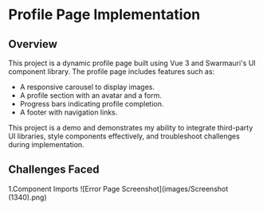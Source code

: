 # Profile Page Implementation
## Overview
This project is a dynamic profile page built using Vue 3 and Swarmauri's UI component library. The profile page includes features such as:
- A responsive carousel to display images.
- A profile section with an avatar and a form.
- Progress bars indicating profile completion.
- A footer with navigation links.

This project is a demo and demonstrates my ability to integrate third-party UI libraries, style components effectively, and troubleshoot challenges during implementation.

## Challenges Faced
1.Component Imports
![Error Page Screenshot](images/Screenshot (1340).png)

